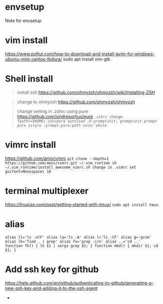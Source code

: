 # envsetup
Note for envsetup

# vim install
https://www.poftut.com/how-to-download-and-install-gvim-for-windows-ubuntu-mint-centos-fedora/
sudo apt install vim-gtk


# Shell install
> install zsh
https://github.com/ohmyzsh/ohmyzsh/wiki/Installing-ZSH


> change to ohmyzsh
https://github.com/ohmyzsh/ohmyzsh

> change setting in .zshrc using pure
https://github.com/sindresorhus/pure
`
.zshrc change
fpath+=$HOME/.zsh/pure
autoload -U promptinit; promptinit
prompt pure
zstyle :prompt:pure:path color white
`

# vimrc install
https://github.com/amix/vimrc
`
git clone --depth=1 https://github.com/amix/vimrc.git ~/.vim_runtime
sh ~/.vim_runtime/install_awesome_vimrc.sh
change in .vimrc
set guifont=Monospace\ 10
`

# terminal multiplexer
https://linuxize.com/post/getting-started-with-tmux/
`sudo apt install tmux
`

# alias
`
alias ll='ls -alF'
alias la='ls -A'
alias l='ls -CF'
alias g='gvim'
alias lk='find . | grep'
alias fs='grep -irn'
alias ..='cd ..'
function fk() {
  lk $1 | xargs grep $2;
}
function mkd() {
  mkdir $1; cd $1;
}
`

# Add ssh key for github
https://help.github.com/en/github/authenticating-to-github/generating-a-new-ssh-key-and-adding-it-to-the-ssh-agent

- 
